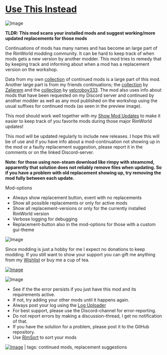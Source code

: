 # [Use This Instead](https://steamcommunity.com/sharedfiles/filedetails/?id=3396308787)

![Image](https://i.imgur.com/iCj5o7O.png)

**TLDR: This mod scans your installed mods and suggest working/more updated replacements for those mods**

Continuations of mods has many names and has become an large part of the RimWorld modding community.
It can be hard to keep track of when mods gets a new version by another modder. This mod tries to remedy that by keeping track and informing about when a mod has a replacement version on the workshop. 

Data from my own [collection](https://steamcommunity.com/sharedfiles/filedetails/?id=1541984105) of continued mods is a large part of this mod. Another large part is from my friends continuations; the [collection](https://steamcommunity.com/workshop/filedetails/?id=2787987321) by [Zaljerem](https://steamcommunity.com/id/zaljerem) and the [collection](https://steamcommunity.com/workshop/filedetails/?id=2099979037) by [velcroboy333](https://steamcommunity.com/profiles/76561198032065507). 
The mod also uses info about mods that have been requested on my Discord server and continued by another modder as well as any mod published on the workshop using the usual suffixes for continued mods (as seen in the preview image).

This mod should work well together with my [Show Mod Updates](https://steamcommunity.com/sharedfiles/filedetails/?id=3218690663) to make it easier to keep track of you favorite mods during those major RimWorld updates!

This mod will be updated regularly to include new releases. I hope this will be of use and if you have info about a mod-continuation not showing up in the mod or a faulty replacement suggestion, please report it in the comments or on the linked Discord-server.

**Note: for those using non-steam download like rimpy with steamcmd, apparently that solution does not reliably remove files when updating. So if you have a problem with old replacement showing up, try removing the mod fully between each update.**

Mod-options


-  Always show replacement button, event with no replacements
-  Show all possible replacements or only for active mods
-  Show all replacement-versions or only for the currently installed RimWorld version
-  Verbose logging for debugging
-  Replacement-button also in the mod-options for those with a custom gui-theme



![Image](https://i.imgur.com/Ds0rBAD.png)

Since modding is just a hobby for me I expect no donations to keep modding. If you still want to show your support you can gift me anything from my [Wishlist](https://store.steampowered.com/wishlist/id/Mlie) or buy me a cup of tea.

[![Image](https://i.imgur.com/VWG0yff.png)](https://ko-fi.com/G2G55DDYD)

![Image](https://i.imgur.com/5xwDG6H.png)



-  See if the the error persists if you just have this mod and its requirements active.
-  If not, try adding your other mods until it happens again.
-  Always post your log using the [Log Uploader](https://steamcommunity.com/sharedfiles/filedetails/?id=2873415404)
-  For best support, please use the Discord-channel for error-reporting.
-  Do not report errors by making a discussion-thread, I get no notification of that.
-  If you have the solution for a problem, please post it to the GitHub repository.
-  Use [RimSort](https://github.com/RimSort/RimSort/releases/latest) to sort your mods

 

[![Image](https://img.shields.io/github/v/release/emipa606/UseThisInstead?label=latest%20version&style=plastic&labelColor=0070cd&color=white)](https://steamcommunity.com/sharedfiles/filedetails/changelog/3396308787) | tags:  continued mods,  replacement suggestions
